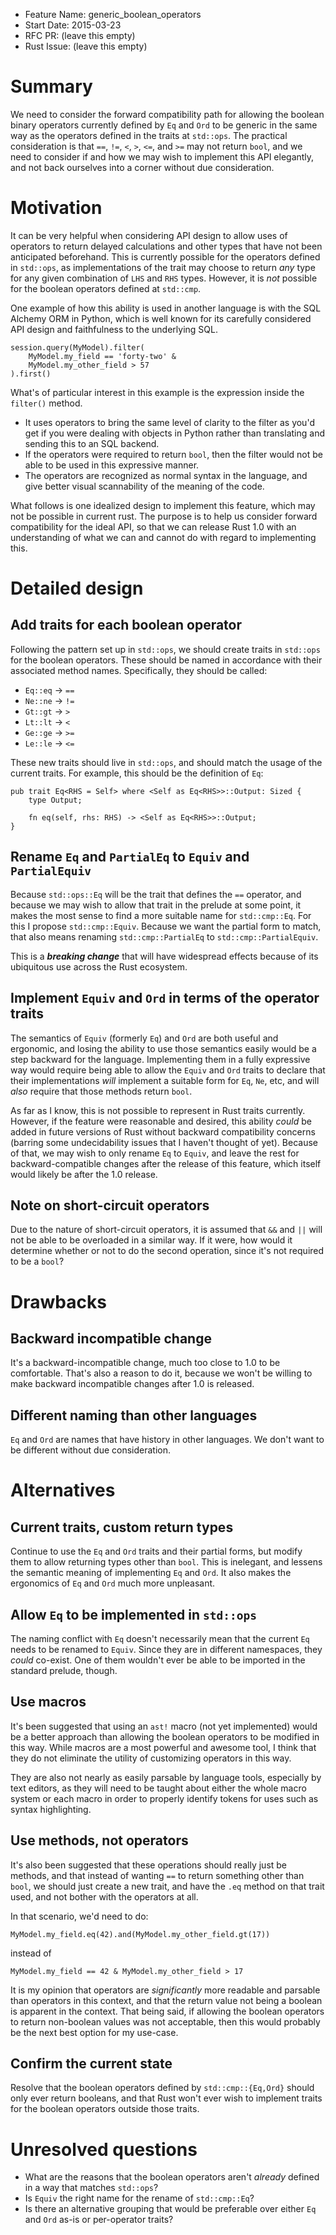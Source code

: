 - Feature Name: generic_boolean_operators
- Start Date: 2015-03-23
- RFC PR: (leave this empty)
- Rust Issue: (leave this empty)

# Summary

We need to consider the forward compatibility path for allowing the boolean binary operators currently defined by `Eq` and `Ord` to be generic in the same way as the operators defined in the traits at `std::ops`. The practical consideration is that `==`, `!=`, `<`, `>`, `<=`, and `>=` may not return `bool`, and we need to consider if and how we may wish to implement this API elegantly, and not back ourselves into a corner without due consideration.

# Motivation

It can be very helpful when considering API design to allow uses of operators to return delayed calculations and other types that have not been anticipated beforehand. This is currently possible for the operators defined in `std::ops`, as implementations of the trait may choose to return _any_ type for any given combination of `LHS` and `RHS` types. However, it is _not_ possible for the boolean operators defined at `std::cmp`.

One example of how this ability is used in another language is with the SQL Alchemy ORM in Python, which is well known for its carefully considered API design and faithfulness to the underlying SQL.


```
session.query(MyModel).filter(
    MyModel.my_field == 'forty-two' &
    MyModel.my_other_field > 57
).first()
```

What's of particular interest in this example is the expression inside the `filter()` method.

* It uses operators to bring the same level of clarity to the filter as you'd get if you were dealing with objects in Python rather than translating and sending this to an SQL backend.
* If the operators were required to return `bool`, then the filter would not be able to be used in this expressive manner.
* The operators are recognized as normal syntax in the language, and give better visual scannability of the meaning of the code.

What follows is one idealized design to implement this feature, which may not be possible in current rust. The purpose is to help us consider forward compatibility for the ideal API, so that we can release Rust 1.0 with an understanding of what we can and cannot do with regard to implementing this. 


# Detailed design

## Add traits for each boolean operator

Following the pattern set up in `std::ops`, we should create traits in `std::ops` for the boolean operators. These should be named in accordance with their associated method names. Specifically, they should be called:

* `Eq::eq` -> `==`
* `Ne::ne` -> `!=`
* `Gt::gt` -> `>`
* `Lt::lt` -> `<`
* `Ge::ge` -> `>=`
* `Le::le` -> `<=`

These new traits should live in `std::ops`, and should match the usage of the current traits. For example, this should be the definition of `Eq`:

```
pub trait Eq<RHS = Self> where <Self as Eq<RHS>>::Output: Sized {
    type Output;
    
    fn eq(self, rhs: RHS) -> <Self as Eq<RHS>>::Output;
}
```

## Rename `Eq` and `PartialEq` to `Equiv` and `PartialEquiv`

Because `std::ops::Eq` will be the trait that defines the `==` operator, and because we may wish to allow that trait in the prelude at some point, it makes the most sense to find a more suitable name for `std::cmp::Eq`. For this I propose `std::cmp::Equiv`. Because we want the partial form to match, that also means renaming `std::cmp::PartialEq` to `std::cmp::PartialEquiv`.

This is a **_breaking change_** that will have widespread effects because of its ubiquitous use across the Rust ecosystem.

## Implement `Equiv` and `Ord` in terms of the operator traits

The semantics of `Equiv` (formerly `Eq`) and `Ord` are both useful and ergonomic, and losing the ability to use those semantics easily would be a step backward for the language. Implementing them in a fully expressive way would require being able to allow the `Equiv` and `Ord` traits to declare that their implementations _will_ implement a suitable form for `Eq`, `Ne`, etc, and will _also_ require that those methods return `bool`.

As far as I know, this is not possible to represent in Rust traits currently. However, if the feature were reasonable and desired, this ability _could_ be added in future versions of Rust without backward compatibility concerns (barring some undecidability issues that I haven't thought of yet). Because of that, we may wish to only rename `Eq` to `Equiv`, and leave the rest for backward-compatible changes after the release of this feature, which itself would likely be after the 1.0 release.

## Note on short-circuit operators

Due to the nature of short-circuit operators, it is assumed that `&&` and `||` will not be able to be overloaded in a similar way. If it were, how would it determine whether or not to do the second operation, since it's not required to be a `bool`?

# Drawbacks

## Backward incompatible change

It's a backward-incompatible change, much too close to 1.0 to be comfortable. That's also a reason to do it, because we won't be willing to make backward incompatible changes after 1.0 is released.

## Different naming than other languages
`Eq` and `Ord` are names that have history in other languages. We don't want to be different without due consideration.

# Alternatives

## Current traits, custom return types

Continue to use the `Eq` and `Ord` traits and their partial forms, but modify them to allow returning types other than `bool`. This is inelegant, and lessens the semantic meaning of implementing `Eq` and `Ord`. It also makes the ergonomics of `Eq` and `Ord` much more unpleasant.

## Allow `Eq` to be implemented in `std::ops`

The naming conflict with `Eq` doesn't necessarily mean that the current `Eq` needs to be renamed to `Equiv`. Since they are in different namespaces, they _could_ co-exist. One of them wouldn't ever be able to be imported in the standard prelude, though.

## Use macros

It's been suggested that using an `ast!` macro (not yet implemented) would be a better approach than allowing the boolean operators to be modified in this way. While macros are a most powerful and awesome tool, I think that they do not eliminate the utility of customizing operators in this way.

They are also not nearly as easily parsable by language tools, especially by text editors, as they will need to be taught about either the whole macro system or each macro in order to properly identify tokens for uses such as syntax highlighting.

## Use methods, not operators

It's also been suggested that these operations should really just be methods, and that instead of wanting `==` to return something other than `bool`, we should just create a new trait, and have the `.eq` method on that trait used, and not bother with the operators at all.

In that scenario, we'd need to do:

```
MyModel.my_field.eq(42).and(MyModel.my_other_field.gt(17))
```

instead of

```
MyModel.my_field == 42 & MyModel.my_other_field > 17
```

It is my opinion that operators are _significantly_ more readable and parsable than operators in this context, and that the return value not being a boolean is apparent in the context. That being said, if allowing the boolean operators to return non-boolean values was not acceptable, then this would probably be the next best option for my use-case.

## Confirm the current state

Resolve that the boolean operators defined by `std::cmp::{Eq,Ord}` should only ever return booleans, and that Rust won't ever wish to implement traits for the boolean operators outside those traits.

# Unresolved questions

* What are the reasons that the boolean operators aren't _already_ defined in a way that matches `std::ops`?
* Is `Equiv` the right name for the rename of `std::cmp::Eq`?
* Is there an alternative grouping that would be preferable over either `Eq` and `Ord` as-is or per-operator traits?
